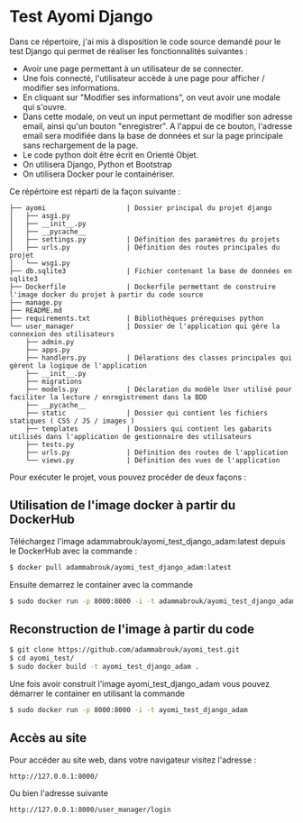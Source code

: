 # Test Ayomi Django 

Dans ce répertoire, j'ai mis à disposition le code source demandé pour le test Django qui permet de réaliser les fonctionnalités suivantes : 

* Avoir une page permettant à un utilisateur de se connecter.
* Une fois connecté, l'utilisateur accède à une page pour afficher / modifier ses informations.
* En cliquant sur "Modifier ses informations", on veut avoir une modale qui s'ouvre.
* Dans cette modale,  on veut un input permettant de modifier son adresse email, ainsi qu'un bouton "enregistrer". A l'appui de ce bouton, l'adresse email sera modifiée dans la base de données et sur la page principale sans rechargement de la page.
* Le code python doit être écrit en Orienté Objet.
* On utilisera Django, Python et Bootstrap
* On utilisera Docker pour le containériser.

Ce répértoire est réparti de la façon suivante : 

```
├── ayomi                    | Dossier principal du projet django
│   ├── asgi.py
│   ├── __init__.py
│   ├── __pycache__
│   ├── settings.py          | Définition des paramètres du projets
│   ├── urls.py              | Définition des routes principales du projet
│   └── wsgi.py
├── db.sqlite3               | Fichier contenant la base de données en sqlite3
├── Dockerfile               | Dockerfile permettant de construire l'image docker du projet à partir du code source
├── manage.py               
├── README.md
├── requirements.txt         | Bibliothèques prérequises python
└── user_manager             | Dossier de l'application qui gère la connexion des utilisateurs
    ├── admin.py
    ├── apps.py
    ├── handlers.py          | Délarations des classes principales qui gèrent la logique de l'application
    ├── __init__.py
    ├── migrations
    ├── models.py            | Déclaration du modèle User utilisé pour faciliter la lecture / enregistrement dans la BDD
    ├── __pycache__
    ├── static               | Dossier qui contient les fichiers statiques ( CSS / JS / images )
    ├── templates            | Dossiers qui contient les gabarits utilisés dans l'application de gestionnaire des utilisateurs
    ├── tests.py
    ├── urls.py              | Définition des routes de l'application
    └── views.py             | Définition des vues de l'application    
```

Pour exécuter le projet, vous pouvez procéder de deux façons : 

## Utilisation de l'image docker à partir du DockerHub

Téléchargez l'image adammabrouk/ayomi_test_django_adam:latest depuis le DockerHub avec la commande : 

```bash
$ docker pull adammabrouk/ayomi_test_django_adam:latest
```

Ensuite demarrez le container avec la commande 

```bash
$ sudo docker run -p 8000:8000 -i -t adammabrouk/ayomi_test_django_adam:latest
```

## Reconstruction de l'image à partir du code

```bash
$ git clone https://github.com/adammabrouk/ayomi_test.git
$ cd ayomi_test/
$ sudo docker build -t ayomi_test_django_adam .
```

Une fois avoir construit l'image ayomi_test_django_adam vous pouvez démarrer le container en utilisant la commande

```bash
$ sudo docker run -p 8000:8000 -i -t ayomi_test_django_adam
```
## Accès au site 

Pour accéder au site web, dans votre navigateur visitez l'adresse :

```
http://127.0.0.1:8000/
```
Ou bien l'adresse suivante 

```
http://127.0.0.1:8000/user_manager/login
```



